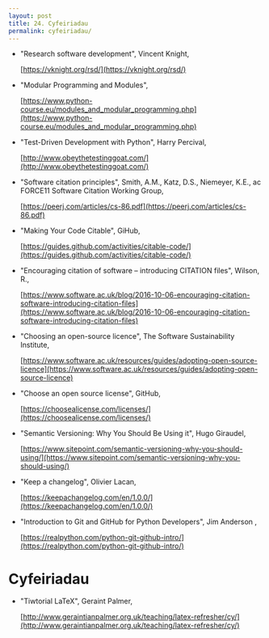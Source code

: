 ```yaml
---
layout: post
title: 24. Cyfeiriadau
permalink: cyfeiriadau/
---
```


+ "Research software development", Vincent Knight,

  [https://vknight.org/rsd/](https://vknight.org/rsd/)

+ "Modular Programming and Modules",

  [https://www.python-course.eu/modules_and_modular_programming.php](https://www.python-course.eu/modules_and_modular_programming.php)
  
+ "Test-Driven Development with Python", Harry Percival,
  
  [http://www.obeythetestinggoat.com/](http://www.obeythetestinggoat.com/)

+ "Software citation principles", Smith, A.M., Katz, D.S., Niemeyer, K.E., ac FORCE11 Software Citation Working Group,
  
  [https://peerj.com/articles/cs-86.pdf](https://peerj.com/articles/cs-86.pdf)

+ "Making Your Code Citable", GiHub,
  
  [https://guides.github.com/activities/citable-code/](https://guides.github.com/activities/citable-code/)

+ "Encouraging citation of software – introducing CITATION files", Wilson, R.,
  
  [https://www.software.ac.uk/blog/2016-10-06-encouraging-citation-software-introducing-citation-files](https://www.software.ac.uk/blog/2016-10-06-encouraging-citation-software-introducing-citation-files)

+ "Choosing an open-source licence", The Software Sustainability Institute,
  
  [https://www.software.ac.uk/resources/guides/adopting-open-source-licence](https://www.software.ac.uk/resources/guides/adopting-open-source-licence)

+ "Choose an open source license", GitHub,
  
  [https://choosealicense.com/licenses/](https://choosealicense.com/licenses/)

+ "Semantic Versioning: Why You Should Be Using it", Hugo Giraudel,
  
  [https://www.sitepoint.com/semantic-versioning-why-you-should-using/](https://www.sitepoint.com/semantic-versioning-why-you-should-using/)

+ "Keep a changelog", Olivier Lacan,
  
  [https://keepachangelog.com/en/1.0.0/](https://keepachangelog.com/en/1.0.0/)

+ "Introduction to Git and GitHub for Python Developers", Jim Anderson ,
  
  [https://realpython.com/python-git-github-intro/](https://realpython.com/python-git-github-intro/)

# Cyfeiriadau

+ "Tiwtorial LaTeX", Geraint Palmer,
  
  [http://www.geraintianpalmer.org.uk/teaching/latex-refresher/cy/](http://www.geraintianpalmer.org.uk/teaching/latex-refresher/cy/)
